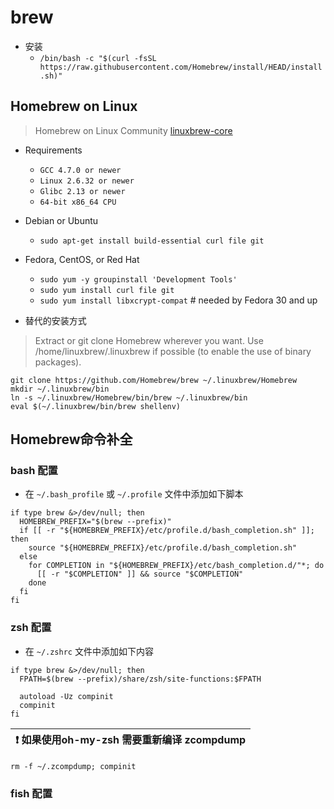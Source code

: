 # brew

- 安装
    - `/bin/bash -c "$(curl -fsSL https://raw.githubusercontent.com/Homebrew/install/HEAD/install.sh)"`


## Homebrew on Linux

> Homebrew on Linux Community [linuxbrew-core](https://github.com/Homebrew/linuxbrew-core)

- Requirements
	- `GCC 4.7.0 or newer`
	- `Linux 2.6.32 or newer`
	- `Glibc 2.13 or newer`
	-  `64-bit x86_64 CPU`


- Debian or Ubuntu
	- `sudo apt-get install build-essential curl file git`

- Fedora, CentOS, or Red Hat
	- `sudo yum -y groupinstall 'Development Tools'`
	- `sudo yum install curl file git`
	- `sudo yum install libxcrypt-compat` # needed by Fedora 30 and up

- 替代的安装方式

> Extract or git clone Homebrew wherever you want. Use /home/linuxbrew/.linuxbrew if possible (to enable the use of binary packages).

```shell
git clone https://github.com/Homebrew/brew ~/.linuxbrew/Homebrew
mkdir ~/.linuxbrew/bin
ln -s ~/.linuxbrew/Homebrew/bin/brew ~/.linuxbrew/bin
eval $(~/.linuxbrew/bin/brew shellenv)
```


## Homebrew命令补全

### bash 配置

- 在 `~/.bash_profile` 或 `~/.profile` 文件中添加如下脚本

```shell
if type brew &>/dev/null; then
  HOMEBREW_PREFIX="$(brew --prefix)"
  if [[ -r "${HOMEBREW_PREFIX}/etc/profile.d/bash_completion.sh" ]]; then
    source "${HOMEBREW_PREFIX}/etc/profile.d/bash_completion.sh"
  else
    for COMPLETION in "${HOMEBREW_PREFIX}/etc/bash_completion.d/"*; do
      [[ -r "$COMPLETION" ]] && source "$COMPLETION"
    done
  fi
fi
```

### zsh 配置

- 在 `~/.zshrc` 文件中添加如下内容

```shell
if type brew &>/dev/null; then
  FPATH=$(brew --prefix)/share/zsh/site-functions:$FPATH

  autoload -Uz compinit
  compinit
fi
```

| :exclamation:  如果使用oh-my-zsh 需要重新编译 zcompdump|
|-----------------------------------------|

`rm -f ~/.zcompdump; compinit`



### fish 配置

